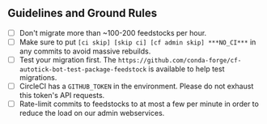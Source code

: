 ## Guidelines and Ground Rules

- [ ] Don't migrate more than ~100-200 feedstocks per hour.
- [ ] Make sure to put `[ci skip] [skip ci] [cf admin skip] ***NO_CI***` in any commits to
      avoid massive rebuilds.
- [ ] Test your migration first. The `https://github.com/conda-forge/cf-autotick-bot-test-package-feedstock`
      is available to help test migrations.
- [ ] CircleCI has a `GITHUB_TOKEN` in the environment. Please do not exhaust this
      token's API requests.
- [ ] Rate-limit commits to feedstocks to at most a few per minute in order to reduce
      the load on our admin webservices.
